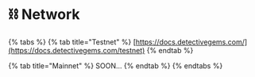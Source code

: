# ⛓️ Network

{% tabs %}
{% tab title="Testnet" %}
[https://docs.detectivegems.com/](https://docs.detectivegems.com/testnet)
{% endtab %}

{% tab title="Mainnet" %}
SOON...
{% endtab %}
{% endtabs %}

